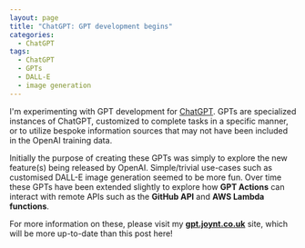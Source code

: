 ```yaml
---
layout: page
title: "ChatGPT: GPT development begins"
categories:
  - ChatGPT
tags:
  - ChatGPT
  - GPTs
  - DALL-E
  - image generation
---
```


I'm experimenting with GPT development for [ChatGPT](https://chat.openai.com).
GPTs are specialized instances of ChatGPT, customized to complete tasks in a
specific manner, or to utilize bespoke information sources that may not have
been included in the OpenAI training data.

Initially the purpose of creating these GPTs was simply to explore the new
feature(s) being released by OpenAI. Simple/trivial use-cases such as customised
DALL-E image generation seemed to be more fun. Over time these GPTs have been
extended slightly to explore how **GPT Actions** can interact with remote APIs
such as the **GitHub API** and **AWS Lambda functions**.

For more information on these, please visit my **[gpt.joynt.co.uk](https://gpt.joynt.co.uk)**
site, which will be more up-to-date than this post here!
